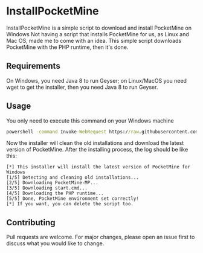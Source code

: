 # InstallPocketMine
InstallPocketMine is a simple script to download and install PocketMine on Windows
Not having a script that installs PocketMine for us, as Linux and Mac OS, made me to come with an idea. This simple script downloads PocketMine with the PHP runtime, then it's done.

## Requirements
On Windows, you need Java 8 to run Geyser; on Linux/MacOS you need wget to get the installer, then you need Java 8 to run Geyser.

## Usage
You only need to execute this command on your Windows machine
```bat
powershell -command Invoke-WebRequest https://raw.githubusercontent.com/AetherPlace/InstallPocketMine/master/pocketmine-dl.bat -OutFile pocketmine-dl.bat && pocketmine-dl.bat
```
Now the installer will clean the old installations and download the latest version of PocketMine. After the installing process, the log should be like this:
```
[*] This installer will install the latest version of PocketMine for Windows
[1/5] Detecting and cleaning old installations...
[2/5] Downloading PocketMine-MP...
[3/5] Downloading start.cmd...
[4/5] Downloading the PHP runtime...
[5/5] Done, PocketMine environment set correctly!
[*] If you want, you can delete the script too.
```

## Contributing
Pull requests are welcome. For major changes, please open an issue first to discuss what you would like to change.
